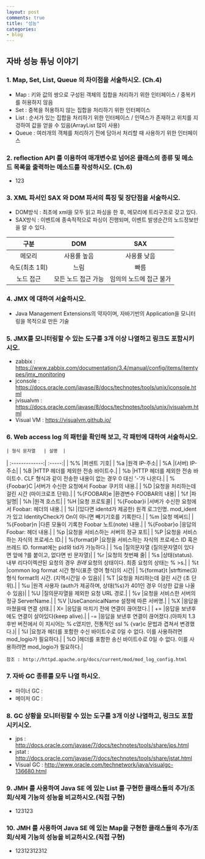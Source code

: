 ```yaml
---
layout: post
comments: true
title: "성능"
categories:
- blog
---
```


## 자바 성능 튜닝 이야기

### 1. Map, Set, List, Queue 의 차이점을 서술하시오. (Ch.4)   
- Map : 키와 값의 쌍으로 구성된 객체의 집합을 처리하기 위한 인터페이스 / 중복키를 허용하지 않음   
- Set : 중복을 허용하지 않는 집합을 처리하기 위한 인터페이스   
- List : 순서가 있는 집합을 처리하기 위한 인터페이스 / 인덱스가 존재하고 위치를 지겅하여 값을 얻을 수 있음(ArrayList 많이 사용)   
- Queue : 여러개의 객체를 처리하기 전에 담아서 처리할 때 사용하기 위한 인터페이스   

### 2. reflection API 를 이용하여 매개변수로 넘어온 클래스의 종류 및 메소드 목록을 출력하는 메소드를 작성하시오. (Ch.6)   
-  123  

### 3. XML 파서인 SAX 와 DOM 파서의 특징 및 장단점을 서술하시오.   
- DOM방식 : 최초에 xml을 모두 읽고 파싱을 한 후, 메모리에 트리구조로 갖고 있다.   
- SAX방식 : 이벤트에 종속적적으로 파싱이 진행되며, 이벤트 발생순간의 노드정보만을 알 수 있다.   
	 
| 구분        | DOM           | SAX  | 
|:-------------:|:-------------:|:-----:| 
| 메모리      | 사용률 높음 | 사용률 낮음 | 
| 속도(최초 1회) | 느림 | 빠름 | 
| 노드 접근      | 모든 노드 접근 가능     |   임의의 노드에 접근 불가 | 
 
### 4. JMX 에 대하여 서술하시오.   
- Java Management Extensions의 약자이며, 자바기반의 Application을 모니터링을 목적으로 만든 기술     

### 5. JMX를 모니터링할 수 있는 도구를 3개 이상 나열하고 링크도 포함시키시오.   
- zabbix : https://www.zabbix.com/documentation/3.4/manual/config/items/itemtypes/jmx_monitoring 
- jconsole : https://docs.oracle.com/javase/8/docs/technotes/tools/unix/jconsole.html   
- jvisualvm : https://docs.oracle.com/javase/8/docs/technotes/tools/unix/jvisualvm.html   
- Visual VM : https://visualvm.github.io/   

### 6. Web access log 의 패턴을 확인해 보고, 각 패턴에 대하여 서술하시오.   
	| 형식 문자열   | 설명  | 
| :-------------:| :-----:| 
| %%	|퍼센트 기호| 
| %a	|원격 IP-주소| 
| %A	|(서버) IP-주소| 
| %B	|HTTP 헤더를 제외한 전송 바이트수.| 
| %b	|HTTP 헤더를 제외한 전송 바이트수. CLF 형식과 같이 전송한 내용이 없는 경우 0 대신 '-'가 나온다.| 
| %{Foobar}C	|서버가 수신한 요청에서 Foobar 쿠키의 내용.| 
| %D	|요청을 처리하는데 걸린 시간 (마이크로초 단위).| 
| %{FOOBAR}e	|환경변수 FOOBAR의 내용| 
| %f	|파일명| 
| %h	|원격 호스트| 
| %H	|요청 프로토콜| 
| %{Foobar}i	|서버가 수신한 요청에서 Foobar: 헤더의 내용.| 
| %l	|(있다면 identd가 제공한) 원격 로그인명. mod_ident가 있고 IdentityCheck가 On이 아니면 빼기기호를 기록한다.| 
| %m	|요청 메써드| 
| %{Foobar}n	|다른 모듈이 기록한 Foobar 노트(note) 내용.| 
| %{Foobar}o	|응답의 Foobar: 헤더 내용.| 
| %p	|요청을 서비스하는 서버의 정규 포트| 
| %P	|요청을 서비스하는 자식의 프로세스 ID.| 
| %{format}P	|요청을 서비스하는 자식의 프로세스 ID 혹은 쓰레드 ID. format에는 pid와 tid가 가능하다.| 
| %q	|질의문자열 (질의문자열이 있다면 앞에 ?를 붙이고, 없다면 빈 문자열)| 
| %r	|요청의 첫번째 줄| 
| %s	|상태(status). 내부 리다이렉션된 요청의 경우 *원래* 요청의 상태이다. 최종 요청의 상태는 % >s.| 
| %t	|common log format 시간 형식(표준 영어 형식)의 시간| 
| %{format}t	|strftime(3) 형식 format의 시간. (지역시간일 수 있음)| 
| %T	|요청을 처리하는데 걸린 시간 (초 단위).| 
| %u	|원격 사용자 (auth가 제공하며, 상태(%s)가 401인 경우 이상한 값을 나올 수 있음)| 
| %U	|질의문자열을 제외한 요청 URL 경로.| 
| %v	|요청을 서비스한 서버의 정규 ServerName.|
| %V	|UseCanonicalName 설정에 따른 서버명.| 
| %X	|응답을 마쳤을때 연결 상태.| 
| X=	|응답을 마치기 전에 연결이 끊어졌다.| 
| +=	|응답을 보낸후에도 연결이 살아있다(keep alive).| 
| -=	|응답을 보낸후 연결이 끊어졌다.(아파치 1.3 후반 버전에서 이 지시어는 % c였지만, 전통적인 ssl % {var}c 문법과 겹쳐서 변경했다.)| 
| %I	|요청과 헤더를 포함한 수신 바이트수로 0일 수 없다. 이를 사용하려면 mod_logio가 필요하다.| 
| %O	|헤더를 포함한 송신 바이트수로 0일 수 없다. 이를 사용하려면 mod_logio가 필요하다.| 
 
 
 
 
 
 
	참조 : http://httpd.apache.org/docs/current/mod/mod_log_config.html 
### 7. 자바 GC 종류를 모두 나열 하시오.  
- 마이너 GC :   
- 메이저 GC :   

### 8. GC 상황을 모니터링할 수 있는 도구를 3개 이상 나열하고, 링크도 포함시키시오.  
- jps : http://docs.oracle.com/javase/7/docs/technotes/tools/share/jps.html   
- jstat : http://docs.oracle.com/javase/7/docs/technotes/tools/share/jstat.html   
- Visual GC : http://www.oracle.com/technetwork/java/visualgc-136680.html   

### 9. JMH 를 사용하여 Java SE 에 있는 List 를 구현한 클래스들의 추가/조회/삭제 기능의 성능을 비교하시오.(직접 구현)   
- 123123   

### 10. JMH 를 사용하여 Java SE 에 있는 Map을 구현한 클래스들의 추가/조회/삭제 기능의 성능을 비교하시오.(직접 구현)   
- 12312312312 


